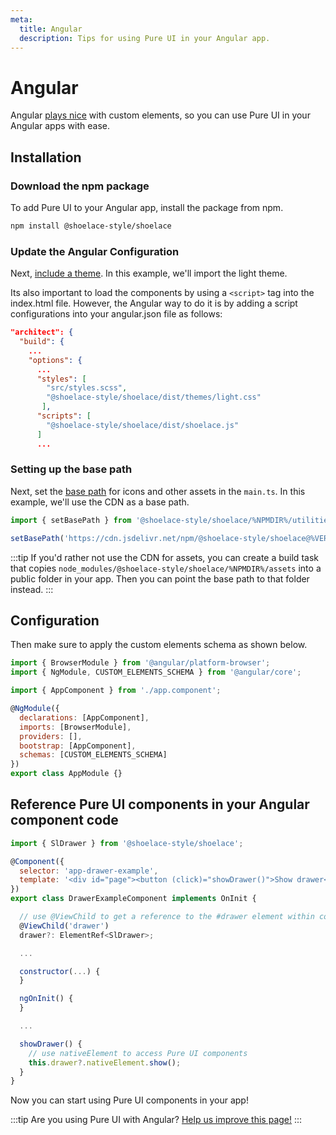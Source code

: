 ```yaml
---
meta:
  title: Angular
  description: Tips for using Pure UI in your Angular app.
---
```


# Angular

Angular [plays nice](https://custom-elements-everywhere.com/#angular) with custom elements, so you can use Pure UI in your Angular apps with ease.

## Installation

### Download the npm package

To add Pure UI to your Angular app, install the package from npm.

```bash
npm install @shoelace-style/shoelace
```

### Update the Angular Configuration

Next, [include a theme](/getting-started/themes). In this example, we'll import the light theme.

Its also important to load the components by using a `<script>` tag into the index.html file. However, the Angular way to do it is by adding a script configurations into your angular.json file as follows:

```json
"architect": {
  "build": {
    ...
    "options": {
      ...
      "styles": [
        "src/styles.scss",
        "@shoelace-style/shoelace/dist/themes/light.css"
       ],
      "scripts": [
        "@shoelace-style/shoelace/dist/shoelace.js"
      ]
      ...
```

### Setting up the base path

Next, set the [base path](/getting-started/installation#setting-the-base-path) for icons and other assets in the `main.ts`. In this example, we'll use the CDN as a base path.

```jsx
import { setBasePath } from '@shoelace-style/shoelace/%NPMDIR%/utilities/base-path';

setBasePath('https://cdn.jsdelivr.net/npm/@shoelace-style/shoelace@%VERSION%/%CDNDIR%/');
```

:::tip
If you'd rather not use the CDN for assets, you can create a build task that copies `node_modules/@shoelace-style/shoelace/%NPMDIR%/assets` into a public folder in your app. Then you can point the base path to that folder instead.
:::

## Configuration

Then make sure to apply the custom elements schema as shown below.

```js
import { BrowserModule } from '@angular/platform-browser';
import { NgModule, CUSTOM_ELEMENTS_SCHEMA } from '@angular/core';

import { AppComponent } from './app.component';

@NgModule({
  declarations: [AppComponent],
  imports: [BrowserModule],
  providers: [],
  bootstrap: [AppComponent],
  schemas: [CUSTOM_ELEMENTS_SCHEMA]
})
export class AppModule {}
```

## Reference Pure UI components in your Angular component code

```js
import { SlDrawer } from '@shoelace-style/shoelace';

@Component({
  selector: 'app-drawer-example',
  template: '<div id="page"><button (click)="showDrawer()">Show drawer</button><p-drawer #drawer label="Drawer" class="drawer-focus" style="--size: 50vw"><p>Drawer content</p></p-drawer></div>'
})
export class DrawerExampleComponent implements OnInit {

  // use @ViewChild to get a reference to the #drawer element within component template
  @ViewChild('drawer')
  drawer?: ElementRef<SlDrawer>;

  ...

  constructor(...) {
  }

  ngOnInit() {
  }

  ...

  showDrawer() {
    // use nativeElement to access Pure UI components
    this.drawer?.nativeElement.show();
  }
}
```

Now you can start using Pure UI components in your app!

:::tip
Are you using Pure UI with Angular? [Help us improve this page!](https://github.com/shoelace-style/shoelace/blob/next/docs/frameworks/angular.md)
:::
